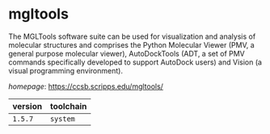 # mgltools

The MGLTools software suite can be used for visualization     and analysis of molecular structures and comprises     the Python Molecular Viewer (PMV, a general purpose molecular viewer),     AutoDockTools (ADT, a set of PMV commands specifically developed to support AutoDock users)     and Vision (a visual programming environment).

*homepage*: <https://ccsb.scripps.edu/mgltools/>

version | toolchain
--------|----------
``1.5.7`` | ``system``
